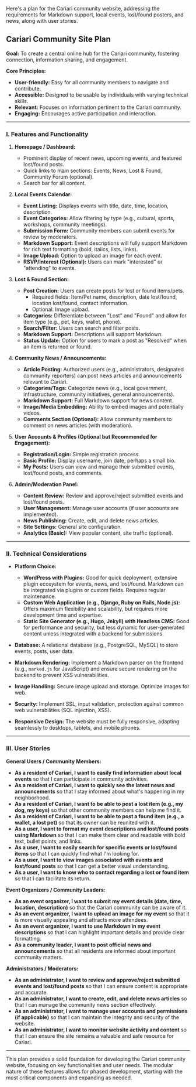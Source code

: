 Here's a plan for the Cariari community website, addressing the requirements for Markdown support, local events, lost/found posters, and news, along with user stories.

## Cariari Community Site Plan

**Goal:** To create a central online hub for the Cariari community, fostering connection, information sharing, and engagement.

**Core Principles:**

* **User-friendly:** Easy for all community members to navigate and contribute.
* **Accessible:** Designed to be usable by individuals with varying technical skills.
* **Relevant:** Focuses on information pertinent to the Cariari community.
* **Engaging:** Encourages active participation and interaction.

---

### I. Features and Functionality

1. **Homepage / Dashboard:**
    * Prominent display of recent news, upcoming events, and featured lost/found posts.
    * Quick links to main sections: Events, News, Lost & Found, Community Forum (optional).
    * Search bar for all content.

2. **Local Events Calendar:**
    * **Event Listing:** Displays events with title, date, time, location, description.
    * **Event Categories:** Allow filtering by type (e.g., cultural, sports, workshops, community meetings).
    * **Submission Form:** Community members can submit events for review by moderators.
    * **Markdown Support:** Event descriptions will fully support Markdown for rich text formatting (bold, italics, lists, links).
    * **Image Upload:** Option to upload an image for each event.
    * **RSVP/Interest (Optional):** Users can mark "interested" or "attending" to events.

3. **Lost & Found Section:**
    * **Post Creation:** Users can create posts for lost or found items/pets.
        * Required fields: Item/Pet name, description, date lost/found, location lost/found, contact information.
        * Optional: Image upload.
    * **Categories:** Differentiate between "Lost" and "Found" and allow for item type (e.g., pet, keys, wallet, phone).
    * **Search/Filter:** Users can search and filter posts.
    * **Markdown Support:** Descriptions will support Markdown.
    * **Status Update:** Option for users to mark a post as "Resolved" when an item is returned or found.

4. **Community News / Announcements:**
    * **Article Posting:** Authorized users (e.g., administrators, designated community reporters) can post news articles and announcements relevant to Cariari.
    * **Categories/Tags:** Categorize news (e.g., local government, infrastructure, community initiatives, general announcements).
    * **Markdown Support:** Full Markdown support for news content.
    * **Image/Media Embedding:** Ability to embed images and potentially videos.
    * **Comments Section (Optional):** Allow community members to comment on news articles (with moderation).

5. **User Accounts & Profiles (Optional but Recommended for Engagement):**
    * **Registration/Login:** Simple registration process.
    * **Basic Profile:** Display username, join date, perhaps a small bio.
    * **My Posts:** Users can view and manage their submitted events, lost/found posts, and comments.

6. **Admin/Moderation Panel:**
    * **Content Review:** Review and approve/reject submitted events and lost/found posts.
    * **User Management:** Manage user accounts (if user accounts are implemented).
    * **News Publishing:** Create, edit, and delete news articles.
    * **Site Settings:** General site configuration.
    * **Analytics (Basic):** View popular content, site traffic (optional).

---

### II. Technical Considerations

* **Platform Choice:**
  * **WordPress with Plugins:** Good for quick deployment, extensive plugin ecosystem for events, news, and lost/found. Markdown can be integrated via plugins or custom fields. Requires regular maintenance.
  * **Custom Web Application (e.g., Django, Ruby on Rails, Node.js):** Offers maximum flexibility and scalability, but requires more development time and expertise.
  * **Static Site Generator (e.g., Hugo, Jekyll) with Headless CMS:** Good for performance and security, but less dynamic for user-generated content unless integrated with a backend for submissions.

* **Database:** A relational database (e.g., PostgreSQL, MySQL) to store events, posts, user data.

* **Markdown Rendering:** Implement a Markdown parser on the frontend (e.g., `marked.js` for JavaScript) and ensure secure rendering on the backend to prevent XSS vulnerabilities.

* **Image Handling:** Secure image upload and storage. Optimize images for web.

* **Security:** Implement SSL, input validation, protection against common web vulnerabilities (SQL injection, XSS).

* **Responsive Design:** The website must be fully responsive, adapting seamlessly to desktops, tablets, and mobile phones.

---

### III. User Stories

**General Users / Community Members:**

* **As a resident of Cariari, I want to easily find information about local events** so that I can participate in community activities.
* **As a resident of Cariari, I want to quickly see the latest news and announcements** so that I stay informed about what's happening in my neighborhood.
* **As a resident of Cariari, I want to be able to post a lost item (e.g., my dog, my keys)** so that other community members can help me find it.
* **As a resident of Cariari, I want to be able to post a found item (e.g., a wallet, a lost pet)** so that its owner can be reunited with it.
* **As a user, I want to format my event descriptions and lost/found posts using Markdown** so that I can make them clear and readable with bold text, bullet points, and links.
* **As a user, I want to easily search for specific events or lost/found items** so that I can quickly find what I'm looking for.
* **As a user, I want to view images associated with events and lost/found posts** so that I can get a better visual understanding.
* **As a user, I want to know who to contact regarding a lost or found item** so that I can facilitate its return.

**Event Organizers / Community Leaders:**

* **As an event organizer, I want to submit my event details (date, time, location, description)** so that the Cariari community can be aware of it.
* **As an event organizer, I want to upload an image for my event** so that it is more visually appealing and attracts more attendees.
* **As an event organizer, I want to use Markdown in my event descriptions** so that I can highlight important details and provide clear formatting.
* **As a community leader, I want to post official news and announcements** so that all residents are informed about important community matters.

**Administrators / Moderators:**

* **As an administrator, I want to review and approve/reject submitted events and lost/found posts** so that I can ensure content is appropriate and accurate.
* **As an administrator, I want to create, edit, and delete news articles** so that I can manage the community news section effectively.
* **As an administrator, I want to manage user accounts and permissions (if applicable)** so that I can maintain the integrity and security of the website.
* **As an administrator, I want to monitor website activity and content** so that I can ensure the site remains a valuable and safe resource for Cariari.

---

This plan provides a solid foundation for developing the Cariari community website, focusing on key functionalities and user needs. The modular nature of these features allows for phased development, starting with the most critical components and expanding as needed.
